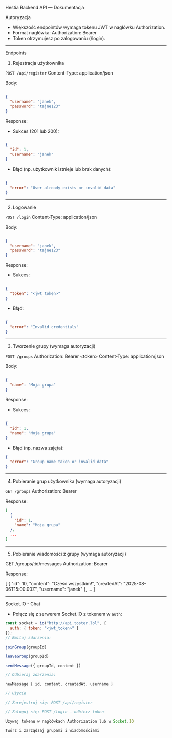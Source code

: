 Hestia Backend API — Dokumentacja

Autoryzacja

- Większość endpointów wymaga tokenu JWT w nagłówku Authorization.
- Format nagłówka:
  Authorization: Bearer <token>
- Token otrzymujesz po zalogowaniu (/login).

---

Endpoints

1. Rejestracja użytkownika

`POST /api/register`
Content-Type: application/json

Body:
```json

{
  "username": "janek",
  "password": "tajne123"
}
```
Response:

- Sukces (201 lub 200):
```json

{
  "id": 1,
  "username": "janek"
}
```
- Błąd (np. użytkownik istnieje lub brak danych):
```json

{
  "error": "User already exists or invalid data"
}
```
---

2. Logowanie

`POST /login`
Content-Type: application/json

Body:
```json

{
  "username": "janek",
  "password": "tajne123"
}
```
Response:

- Sukces:
```json

{
  "token": "<jwt_token>"
}
```
- Błąd:
```json

{
  "error": "Invalid credentials"
}
```
---

3. Tworzenie grupy (wymaga autoryzacji)

`POST /groups`
Authorization: Bearer \<token>
Content-Type: application/json

Body:
```json

{
  "name": "Moja grupa"
}
```
Response:

- Sukces:
```json

{
  "id": 1,
  "name": "Moja grupa"
}
```
- Błąd (np. nazwa zajęta):
```json
{
  "error": "Group name taken or invalid data"
}
```

---

4. Pobieranie grup użytkownika (wymaga autoryzacji)

`GET /groups`
Authorization: Bearer <token>

Response:
```json
[
  {
    "id": 1,
    "name": "Moja grupa"
  },
  ...
]
```
---

5. Pobieranie wiadomości z grupy (wymaga autoryzacji)

GET /groups/:id/messages
Authorization: Bearer <token>

Response:

[
  {
    "id": 10,
    "content": "Cześć wszystkim!",
    "createdAt": "2025-08-06T15:00:00Z",
    "username": "janek"
  },
  ...
]

---

Socket.IO - Chat

- Połącz się z serwerem Socket.IO z tokenem w `auth`:

```js
const socket = io("http://api.toster.lol", {
  auth: { token: "<jwt_token>" }
});
// Emituj zdarzenia:

joinGroup(groupId)

leaveGroup(groupId)

sendMessage({ groupId, content })

// Odbieraj zdarzenia:

newMessage { id, content, createdAt, username }

// Użycie

// Zarejestruj się: POST /api/register

// Zaloguj się: POST /login — odbierz token

Używaj tokenu w nagłówkach Authorization lub w Socket.IO

Twórz i zarządzaj grupami i wiadomościami

```